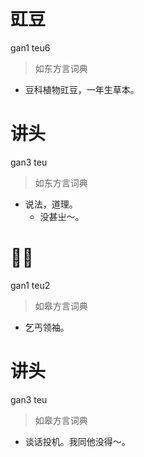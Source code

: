 # 豇豆
gan1 teu6
> 如东方言词典
- 豆科植物豇豆，一年生草本。

# 讲头
gan3 teu
> 如东方言词典
- 说法，道理。
  - 没甚㞢～。

# 𠵹头
gan1 teu2
> 如皋方言词典
- 乞丐领袖。

# 讲头
gan3 teu
> 如皋方言词典
- 谈话投机。我同他没得～。
